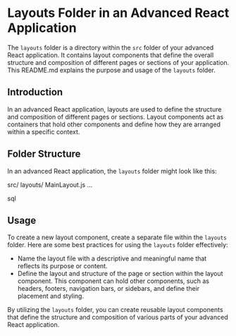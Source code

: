 # Layouts Folder in an Advanced React Application

The `layouts` folder is a directory within the `src` folder of your advanced React application. It contains layout components that define the overall structure and composition of different pages or sections of your application. This README.md explains the purpose and usage of the `layouts` folder.

## Introduction

In an advanced React application, layouts are used to define the structure and composition of different pages or sections. Layout components act as containers that hold other components and define how they are arranged within a specific context.

## Folder Structure

In an advanced React application, the `layouts` folder might look like this:

src/
layouts/
MainLayout.js
...

sql


## Usage

To create a new layout component, create a separate file within the `layouts` folder. Here are some best practices for using the `layouts` folder effectively:

- Name the layout file with a descriptive and meaningful name that reflects its purpose or content.
- Define the layout and structure of the page or section within the layout component. This component can hold other components, such as headers, footers, navigation bars, or sidebars, and define their placement and styling.

By utilizing the `layouts` folder, you can create reusable layout components that define the structure and composition of various parts of your advanced React application.
